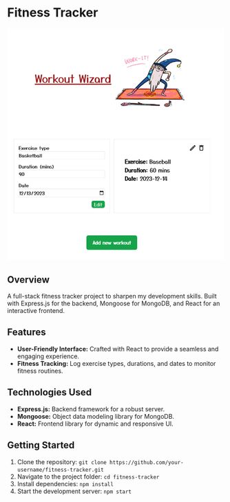 # Fitness Tracker

![Screenshot](./screenshot.png)

## Overview

A full-stack fitness tracker project to sharpen my development skills. Built with Express.js for the backend, Mongoose for MongoDB, and React for an interactive frontend.

## Features

- **User-Friendly Interface:** Crafted with React to provide a seamless and engaging experience.
- **Fitness Tracking:** Log exercise types, durations, and dates to monitor fitness routines.

## Technologies Used

- **Express.js:** Backend framework for a robust server.
- **Mongoose:** Object data modeling library for MongoDB.
- **React:** Frontend library for dynamic and responsive UI.

## Getting Started

1. Clone the repository: `git clone https://github.com/your-username/fitness-tracker.git`
2. Navigate to the project folder: `cd fitness-tracker`
3. Install dependencies: `npm install`
4. Start the development server: `npm start`
